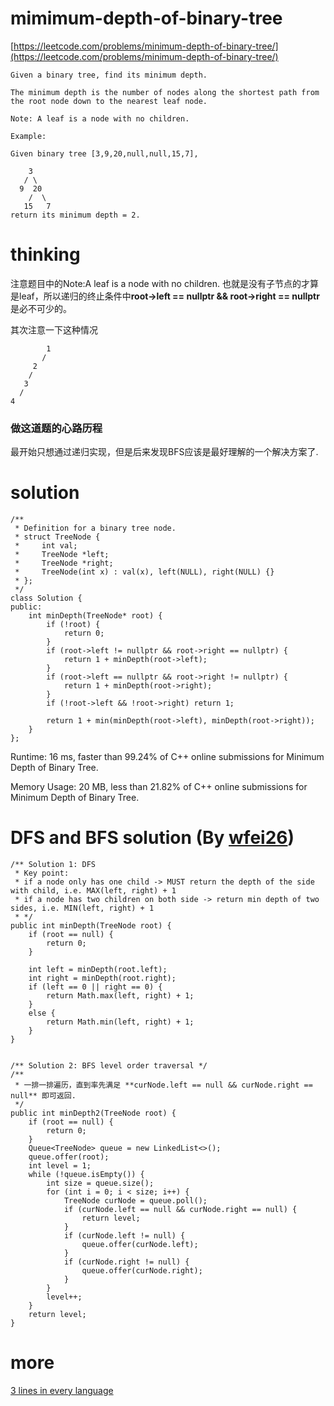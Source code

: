 # mimimum-depth-of-binary-tree

[https://leetcode.com/problems/minimum-depth-of-binary-tree/](https://leetcode.com/problems/minimum-depth-of-binary-tree/)

```
Given a binary tree, find its minimum depth.

The minimum depth is the number of nodes along the shortest path from the root node down to the nearest leaf node.

Note: A leaf is a node with no children.

Example:

Given binary tree [3,9,20,null,null,15,7],

    3
   / \
  9  20
    /  \
   15   7
return its minimum depth = 2.
```

# thinking


注意题目中的Note:A leaf is a node with no children. 也就是没有子节点的才算是leaf，所以递归的终止条件中**root->left == nullptr && root->right == nullptr**是必不可少的。

其次注意一下这种情况

```
	    1
       /
     2
    /
   3
  /
4
```

### 做这道题的心路历程

最开始只想通过递归实现，但是后来发现BFS应该是最好理解的一个解决方案了.

# solution

```
/**
 * Definition for a binary tree node.
 * struct TreeNode {
 *     int val;
 *     TreeNode *left;
 *     TreeNode *right;
 *     TreeNode(int x) : val(x), left(NULL), right(NULL) {}
 * };
 */
class Solution {
public:
    int minDepth(TreeNode* root) {
        if (!root) {
            return 0;
        }
        if (root->left != nullptr && root->right == nullptr) {
            return 1 + minDepth(root->left);
        }
        if (root->left == nullptr && root->right != nullptr) {
            return 1 + minDepth(root->right);
        }
        if (!root->left && !root->right) return 1;

        return 1 + min(minDepth(root->left), minDepth(root->right));
    }
};
```

Runtime: 16 ms, faster than 99.24% of C++ online submissions for Minimum Depth of Binary Tree.

Memory Usage: 20 MB, less than 21.82% of C++ online submissions for Minimum Depth of Binary Tree.


# DFS and BFS solution (By [wfei26](https://leetcode.com/wfei26))

```
/** Solution 1: DFS
 * Key point:
 * if a node only has one child -> MUST return the depth of the side with child, i.e. MAX(left, right) + 1
 * if a node has two children on both side -> return min depth of two sides, i.e. MIN(left, right) + 1
 * */
public int minDepth(TreeNode root) {
    if (root == null) {
        return 0;
    }

    int left = minDepth(root.left);
    int right = minDepth(root.right);
    if (left == 0 || right == 0) {
        return Math.max(left, right) + 1;
    }
    else {
        return Math.min(left, right) + 1;
    }
}


/** Solution 2: BFS level order traversal */
/**
 * 一排一排遍历，直到率先满足 **curNode.left == null && curNode.right == null** 即可返回.
 */
public int minDepth2(TreeNode root) {
    if (root == null) {
        return 0;
    }
    Queue<TreeNode> queue = new LinkedList<>();
    queue.offer(root);
    int level = 1;
    while (!queue.isEmpty()) {
        int size = queue.size();
        for (int i = 0; i < size; i++) {
            TreeNode curNode = queue.poll();
            if (curNode.left == null && curNode.right == null) {
                return level;
            }
            if (curNode.left != null) {
                queue.offer(curNode.left);
            }
            if (curNode.right != null) {
                queue.offer(curNode.right);
            }
        }
        level++;
    }
    return level;
}
```


# more

[3 lines in every language](https://leetcode.com/problems/minimum-depth-of-binary-tree/discuss/36060/3-lines-in-Every-Language)
